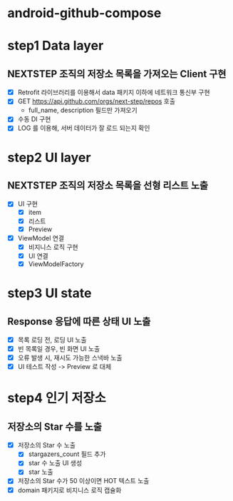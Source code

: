 # android-github-compose

# step1 Data layer

## NEXTSTEP 조직의 저장소 목록을 가져오는 Client 구현

- [x] Retrofit 라이브러리를 이용해서 data 패키지 이하에 네트워크 통신부 구현
- [x] GET https://api.github.com/orgs/next-step/repos 호출
    - full_name, description 필드만 가져오기
- [x] 수동 DI 구현
- [x] LOG 를 이용해, 서버 데이터가 잘 로드 되는지 확인

# step2 UI layer

## NEXTSTEP 조직의 저장소 목록을 선형 리스트 노출

- [x] UI 구현
    - [x] item
    - [x] 리스트
    - [x] Preview
- [x] ViewModel 연결
    - [x] 비지니스 로직 구현
    - [x] UI 연결
    - [x] ViewModelFactory

# step3 UI state

## Response 응답에 따른 상태 UI 노출

- [x] 목록 로딩 전, 로딩 UI 노출
- [x] 빈 목록일 경우, 빈 화면 UI 노출
- [x] 오류 발생 시, 재시도 가능한 스낵바 노출
- [x] UI 테스트 작성 -> Preview 로 대체

# step4 인기 저장소

## 저장소의 Star 수를 노출

- [x] 저장소의 Star 수 노출
    - [x] stargazers_count 필드 추가
    - [x] star 수 노출 UI 생성
    - [x] star 노출
- [x] 저장소의 Star 수가 50 이상이면 HOT 텍스트 노출
- [x] domain 패키지로 비지니스 로직 캡슐화